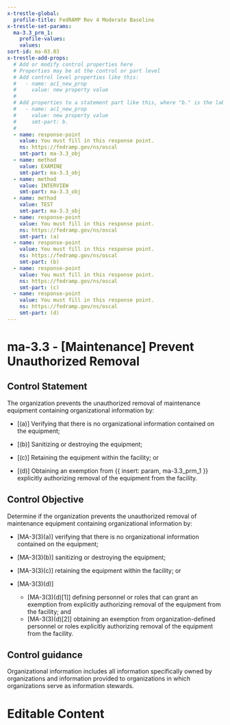 ```yaml
---
x-trestle-global:
  profile-title: FedRAMP Rev 4 Moderate Baseline
x-trestle-set-params:
  ma-3.3_prm_1:
    profile-values:
    values:
sort-id: ma-03.03
x-trestle-add-props:
  # Add or modify control properties here
  # Properties may be at the control or part level
  # Add control level properties like this:
  #   - name: ac1_new_prop
  #     value: new property value
  #
  # Add properties to a statement part like this, where "b." is the label of the target statement part
  #   - name: ac1_new_prop
  #     value: new property value
  #     smt-part: b.
  #
  - name: response-point
    value: You must fill in this response point.
    ns: https://fedramp.gov/ns/oscal
    smt-part: ma-3.3_obj
  - name: method
    value: EXAMINE
    smt-part: ma-3.3_obj
  - name: method
    value: INTERVIEW
    smt-part: ma-3.3_obj
  - name: method
    value: TEST
    smt-part: ma-3.3_obj
  - name: response-point
    value: You must fill in this response point.
    ns: https://fedramp.gov/ns/oscal
    smt-part: (a)
  - name: response-point
    value: You must fill in this response point.
    ns: https://fedramp.gov/ns/oscal
    smt-part: (b)
  - name: response-point
    value: You must fill in this response point.
    ns: https://fedramp.gov/ns/oscal
    smt-part: (c)
  - name: response-point
    value: You must fill in this response point.
    ns: https://fedramp.gov/ns/oscal
    smt-part: (d)
---
```


# ma-3.3 - \[Maintenance\] Prevent Unauthorized Removal

## Control Statement

The organization prevents the unauthorized removal of maintenance equipment containing organizational information by:

- \[(a)\] Verifying that there is no organizational information contained on the equipment;

- \[(b)\] Sanitizing or destroying the equipment;

- \[(c)\] Retaining the equipment within the facility; or

- \[(d)\] Obtaining an exemption from {{ insert: param, ma-3.3_prm_1 }} explicitly authorizing removal of the equipment from the facility.

## Control Objective

Determine if the organization prevents the unauthorized removal of maintenance equipment containing organizational information by:

- \[MA-3(3)(a)\] verifying that there is no organizational information contained on the equipment;

- \[MA-3(3)(b)\] sanitizing or destroying the equipment;

- \[MA-3(3)(c)\] retaining the equipment within the facility; or

- \[MA-3(3)(d)\]

  - \[MA-3(3)(d)[1]\] defining personnel or roles that can grant an exemption from explicitly authorizing removal of the equipment from the facility; and
  - \[MA-3(3)(d)[2]\] obtaining an exemption from organization-defined personnel or roles explicitly authorizing removal of the equipment from the facility.

## Control guidance

Organizational information includes all information specifically owned by organizations and information provided to organizations in which organizations serve as information stewards.

# Editable Content

<!-- Make additions and edits below -->
<!-- The above represents the contents of the control as received by the profile, prior to additions. -->
<!-- If the profile makes additions to the control, they will appear below. -->
<!-- The above markdown may not be edited but you may edit the content below, and/or introduce new additions to be made by the profile. -->
<!-- If there is a yaml header at the top, parameter values may be edited. Use --set-parameters to incorporate the changes during assembly. -->
<!-- The content here will then replace what is in the profile for this control, after running profile-assemble. -->
<!-- The added parts in the profile for this control are below.  You may edit them and/or add new ones. -->
<!-- Each addition must have a heading either of the form ## Control my_addition_name -->
<!-- or ## Part a. (where the a. refers to one of the control statement labels.) -->
<!-- "## Control" parts are new parts added after the statement part. -->
<!-- "## Part" parts are new parts added into the top-level statement part with that label. -->
<!-- Subparts may be added with nested hash levels of the form ### My Subpart Name -->
<!-- underneath the parent ## Control or ## Part being added -->
<!-- See https://ibm.github.io/compliance-trestle/tutorials/ssp_profile_catalog_authoring/ssp_profile_catalog_authoring for guidance. -->

